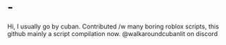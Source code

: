 # -
Hi, I usually go by cuban.
Contributed /w many boring roblox scripts, this github mainly a script compilation now.
@walkaroundcubanlit on discord
